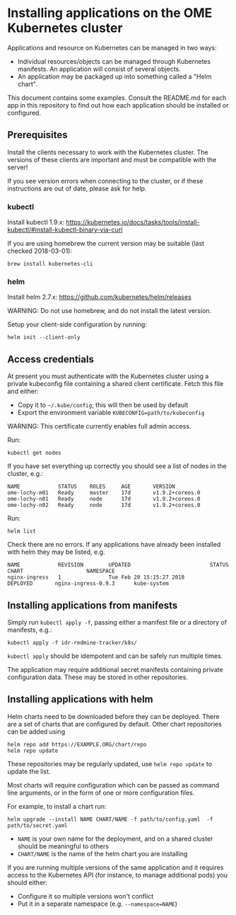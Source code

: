 # Installing applications on the OME Kubernetes cluster

Applications and resource on Kubernetes can be managed in two ways:
- Individual resources/objects can be managed through Kubernetes manifests. An application will consist of several objects.
- An application may be packaged up into something called a "Helm chart".

This document contains some examples.
Consult the README.md for each app in this repository to find out how each application should be installed or configured.


## Prerequisites

Install the clients necessary to work with the Kubernetes cluster.
The versions of these clients are important and must be compatible with the server!

If you see version errors when connecting to the cluster, or if these instructions are out of date, please ask for help.

### kubectl
Install kubectl 1.9.x: https://kubernetes.io/docs/tasks/tools/install-kubectl/#install-kubectl-binary-via-curl

If you are using homebrew the current version may be suitable (last checked 2018-03-01):

    brew install kubernetes-cli

### helm
Install helm 2.7.x: https://github.com/kubernetes/helm/releases

WARNING: Do not use homebrew, and do not install the latest version.

Setup your client-side configuration by running:

    helm init --client-only


## Access credentials

At present you must authenticate with the Kubernetes cluster using a private kubeconfig file containing a shared client certificate.
Fetch this file and either:
- Copy it to `~/.kube/config`; this will then be used by default
- Export the environment variable `KUBECONFIG=path/to/kubeconfig`

WARNING: This certificate currently enables full admin access.

Run:

    kubectl get nodes

If you have set everything up correctly you should see a list of nodes in the cluster, e.g.:

    NAME            STATUS    ROLES     AGE       VERSION
    ome-lochy-m01   Ready     master    17d       v1.9.2+coreos.0
    ome-lochy-n01   Ready     node      17d       v1.9.2+coreos.0
    ome-lochy-n02   Ready     node      17d       v1.9.2+coreos.0

Run:

    helm list

Check there are no errors.
If any applications have already been installed with helm they may be listed, e.g.

    NAME            REVISION        UPDATED                         STATUS         CHART                    NAMESPACE
    nginx-ingress   1               Tue Feb 20 15:15:27 2018        DEPLOYED       nginx-ingress-0.9.3      kube-system


## Installing applications from manifests

Simply run `kubectl apply -f`, passing either a manifest file or a directory of manifests, e.g.:

    kubectl apply -f idr-redmine-tracker/k8s/

`kubectl apply` should be idempotent and can be safely run multiple times.

The application may require additional secret manifests containing private configuration data.
These may be stored in other repositories.


## Installing applications with helm

Helm charts need to be downloaded before they can be deployed.
There are a set of charts that are configured by default.
Other chart repositories can be added using

    helm repo add https://EXAMPLE.ORG/chart/repo
    helm repo update

These repositories may be regularly updated, use `helm repo update` to update the list.

Most charts will require configuration which can be passed as command line arguments, or in the form of one or more configuration files.

For example, to install a chart run:

    helm upgrade --install NAME CHART/NAME -f path/to/config.yaml  -f path/to/secret.yaml

- `NAME` is your own name for the deployment, and on a shared cluster should be meaningful to others
- `CHART/NAME` is the name of the helm chart you are installing

If you are running multiple versions of the same application and it requires access to the Kubernetes API (for instance, to manage additional pods) you should either:
- Configure it so multiple versions won't conflict
- Put it in a separate namespace (e.g. `--namespace=NAME`)
